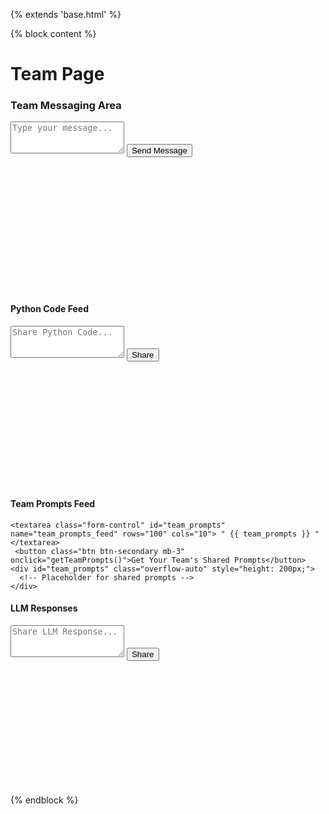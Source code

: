 {% extends 'base.html' %}

{% block content %}
<h1>Team Page</h1>

<!-- Messaging Area -->
<div class="mb-4">
  <h3>Team Messaging Area</h3>
  <form id="messageForm">
    <textarea id="teamMessage" class="form-control mb-2" rows="3" placeholder="Type your message..."></textarea>
    <button type="button" class="btn btn-primary" onclick="sendTeamMessage()">Send Message</button>
  </form>
  <div id="teamMessages" class="overflow-auto" style="height: 200px; margin-top: 10px;">
    <!-- Placeholder for team messages -->
  </div>
</div>

<script>
    function sendTeamMessage() {
        const messageElement = document.getElementById('teamMessage');
        const messageContent = messageElement.value.trim();
        if (!messageContent) return;

        // Clear the input
        messageElement.value = '';

        // Append it to the display area
        const messagesDiv = document.getElementById('teamMessages');
        messagesDiv.innerHTML += `<div class="alert alert-info">${messageContent}</div>`;
    }
</script>

<!-- Feeds -->
<div class="row">
  <!-- Python Code Feed -->
  <div class="col-md-4">
    <h4>Python Code Feed</h4>
    <textarea class="form-control mb-2" rows="3" placeholder="Share Python Code..."></textarea>
    <button class="btn btn-secondary mb-3">Share</button>
    <div class="overflow-auto" style="height: 200px;">
      <!-- Placeholder for shared code -->
    </div>
  </div>

  <!-- Prompts Feed -->
  <div id="promptsFeed">
    <h4>Team Prompts Feed</h4>
    
    <textarea class="form-control" id="team_prompts" name="team_prompts_feed" rows="100" cols="10"> " {{ team_prompts }} " </textarea>
     <button class="btn btn-secondary mb-3"  onclick="getTeamPrompts()">Get Your Team's Shared Prompts</button>
    <div id="team_prompts" class="overflow-auto" style="height: 200px;">
      <!-- Placeholder for shared prompts -->
    </div>
  </div>

  </div>

<script>
    // Fetch and display the team prompts
     // fixme 
     function getTeamPrompts() {
      const message = document.getElementById('team_prompts').value;
      if (!message) return alert('No team prompts to share.');

      fetch('/api/share/team/prompts', {  // Assuming this is your endpoint
          method: 'POST',
          headers: {
              'Content-Type': 'application/json',
          },
          body: JSON.stringify({ message: message })
      })
      .then(response => response.json())
      .then(data => {
          if (data.success) {
              alert('Shared team prompts to feed!');
          } else {
              alert('Failed to share team prompts to feed.');
          }
      })
      .catch(error => console.error('Error sharing team prompts to feed:', error));
  }
</script>


  <!-- LLM Responses Feed -->
  <div class="col-md-4">
    <h4>LLM Responses</h4>
    <textarea class="form-control mb-2" rows="3" placeholder="Share LLM Response..."></textarea>
    <button class="btn btn-secondary mb-3">Share</button>
    <div id="team_llm_responses" class="overflow-auto" style="height: 200px;">
      <!-- Placeholder for shared LLM responses -->
    </div>
  </div>


</div>

{% endblock %}

</body>
</html>